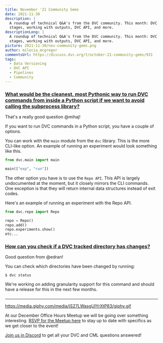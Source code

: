```yaml
---
title: November '21 Community Gems
date: 2021-11-30
description: |
  A roundup of technical Q&A's from the DVC community. This month: DVC
  stages, working with outputs, DVC API, and more.
descriptionLong: |
  A roundup of technical Q&A's from the DVC community. This month: DVC
  stages, working with outputs, DVC API, and more.
picture: 2021-11-30/nov-community-gems.png
author: milecia_mcgregor
commentsUrl: https://discuss.dvc.org/t/october-21-community-gems/931
tags:
  - Data Versioning
  - DVC API
  - Pipelines
  - Community
---
```


### [What would be the cleanest, most Pythonic way to run DVC commands from inside a Python script if we want to avoid calling the subprocess library?](https://discord.com/channels/485586884165107732/563406153334128681/895570704605528094)

That's a really good question @mihaj!

If you want to run DVC commands in a Python script, you have a couple of
options.

You can work with the `main` module from the `dvc` library. This is the more
CLI-like option. An example of running an experiment would look something like
this.

```python
from dvc.main import main

main(["exp", "run"])
```

The other option you have is to use the `Repo API`. This API is largely
undocumented at the moment, but it closely mirrors the CLI commands. One
exception is that they will return internal data structures instead of exit
codes.

Here's an example of running an experiment with the Repo API.

```python
from dvc.repo import Repo

repo = Repo()
repo.add()
repo.experiments.show()
etc...
```

### [How can you check if a DVC tracked directory has changes?](https://discord.com/channels/485586884165107732/563406153334128681/899693929560158218)

Good question from @edran!

You can check which directories have been changed by running:

```dvc
$ dvc status
```

We're working on adding granularity support for this command and should have a
release for this in the next few months.

### []()

### []()

### []()

### []()

### []()

### []()

---

https://media.giphy.com/media/jS27LWasgUIYrXtP83/giphy.gif

At our December Office Hours Meetup we will be going over something interesting.
[RSVP for the Meetup here]() to stay up to date with specifics as we get closer
to the event!

[Join us in Discord](https://discord.com/invite/dvwXA2N) to get all your DVC and
CML questions answered!
